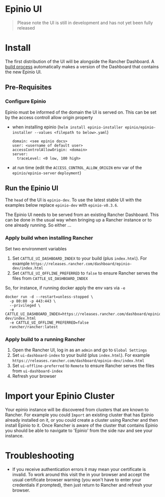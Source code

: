 # Epinio UI

> Please note the UI is still in development and has not yet been fully released

# Install

The first distribution of the UI will be alongside the Rancher Dashboard. A [build process](./docs/developer/build-install.md) automatically makes a version of the Dashboard that contains the new Epinio UI.

## Pre-Requisites

### Configure Epinio
Epinio must be informed of the domain the UI is served on. This can be set by the access controll allow origin property  
* when installing epinio (`helm install epinio-installer epinio/epinio-installer --values <filepath to below>.yaml`)
  ```
  domain: <see epinio docs>
  user: <username of default user>
  accessControlAllowOrigin: <domain>
  server:
    traceLevel: <0 low, 100 high>
  ```
* at run time (edit the `ACCESS_CONTROL_ALLOW_ORIGIN` env var of the `epinio/epinio-server` `deployment`)

## Run the Epinio UI

The `head` of the UI is `epinio-dev`. To use the latest stable UI with the examples below replace `epinio-dev` with `epinio-v0.3.6`.

The Epinio UI needs to be served from an existing Rancher Dashboard. This can be done in the usual way when bringing up a Rancher instance or to one already running. So either ...

### Apply build when installing Rancher
Set two environment variables
1. Set `CATTLE_UI_DASHBOARD_INDEX` to your build (plus `index.html`). For example `https://releases.rancher.com/dashboard/epinio-dev/index.html`
1. Set `CATTLE_UI_OFFLINE_PREFERRED` to `false` to ensure Rancher serves the files from `CATTLE_UI_DASHBOARD_INDEX`

So, for instance, if running docker apply the env vars via `-e`
```
docker run -d --restart=unless-stopped \
  -p 80:80 -p 443:443 \
  --privileged \
  -e CATTLE_UI_DASHBOARD_INDEX=https://releases.rancher.com/dashboard/epinio-dev/index.html
  -e CATTLE_UI_OFFLINE_PREFERRED=false
  rancher/rancher:latest
```

### Apply build to a running Rancher
1. Open the Rancher UI, log in as an `admin` and go to `Global Settings`
1. Set `ui-dashboard-index` to your build (plus `index.html`). For example `https://releases.rancher.com/dashboard/epinio-dev/index.html`
1. Set `ui-offline-preferred` to `Remote` to ensure Rancher serves the files from `ui-dashboard-index`
1. Refresh your browser

# Import your Epinio Cluster

Your epinio instance will be discovered from clusters that are known to Rancher. For example you could `Import` an existing cluster that has Epinio already installed on it, or you could create a cluster using Rancher and then install Epinio to it. Once Rancher is aware of the cluster that contains Epinio you should be able to navigate to 'Epinio' from the side nav and see your instance.

# Troubleshooting
- If you receive authentication errors it may mean your certificate is invalid. To work around this visit the <epinio url> in your browser and accept the usual certificate browser warning (you won't have to enter your credentials if prompted), then just return to Rancher and refresh your browser.


